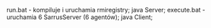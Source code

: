 run.bat - kompiluje i uruchamia rmiregistry;
java Server;
execute.bat - uruchamia 6 SarrusServer (6 agentów);
java Client;
